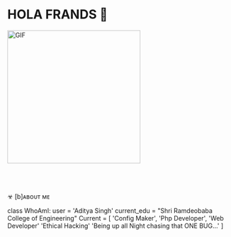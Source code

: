 # HOLA FRANDS 👋

<div align="left">
<img hight="300" width="300" alt="GIF" align="center" src="https://c.tenor.com/OMDSFr1PLZcAAAAS/dogix-cheems.gif">
</div>

</br>
</br>
</br>


☣ [b]ᴀʙᴏᴜᴛ ᴍᴇ

class WhoAmI:
	user = 'Aditya Singh'
   	current_edu = "Shri Ramdeobaba College of Engineering"
   	Current = [
   			'Config Maker',
   			'Php Developer',
   			'Web Developer'
      'Ethical Hacking'
   			'Being up all Night chasing that ONE BUG...'
   		]
   
  
